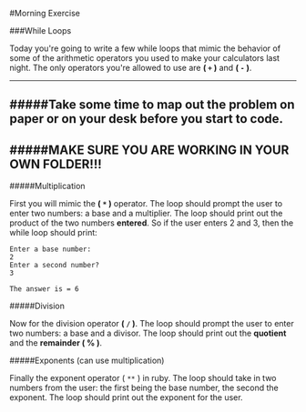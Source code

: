 #Morning Exercise

###While Loops

Today you're going to write a few while loops that mimic the behavior of some of the arithmetic operators you used to make your calculators last night. The only operators you're allowed to use are **( `+` )** and **( `-` )**.

---
#####Take some time to map out the problem on paper or on your desk before you start to code.
---
#####MAKE SURE YOU ARE WORKING IN YOUR OWN FOLDER!!!
---

#####Multiplication

First you will mimic the **( `*` )** operator. The loop should prompt the user to enter two numbers: a base and a multiplier. The loop should print out the product of the two numbers **entered**. So if the user enters 2 and 3, then the while loop should print:

```
Enter a base number:
2
Enter a second number?
3

The answer is = 6

```

#####Division

Now for the division operator **( `/` )**. The loop should prompt the user to enter two numbers: a base and a divisor. The loop should print out the **quotient** and the **remainder ( % )**.

#####Exponents (can use multiplication)

Finally the exponent operator ( `**` ) in ruby. The loop should take in two numbers from the user: the first being the base number, the second the exponent. The loop should print out the exponent for the user.

